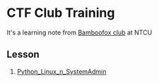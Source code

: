# CTF Club Training
It's a learning note from [Bamboofox club](https://bamboofox.torchpad.com/Class/club) at NTCU

## Lesson
 1. [Python_Linux_n_SystemAdmin](Python_Linux_n_SystemAdmin)
